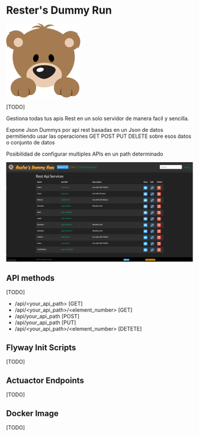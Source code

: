 # Rester's Dummy Run
![Reste's Dummy Run Logo](src/main/resources/static/img/sdr_logo.png)

[TODO]

Gestiona todas tus apis Rest en un solo servidor de manera facil y sencilla.

Expone Json Dummys por api rest basadas en un Json de datos permitiendo usar
las operaciones GET POST PUT DELETE sobre esos datos o conjunto de datos

Posibilidad de configurar multiples APIs en un path determinado

![Reste's UI](assets/resters-ui.png)

## API methods
[TODO]

* /api/<your_api_path> [GET]
* /api/<your_api_path>/<element_number> [GET]
* /api/your_api_path [POST]
* /api/your_api_path [PUT]
* /api/<your_api_path>/<element_number> [DETETE]

## Flyway Init Scripts
[TODO]

## Actuactor Endpoints
[TODO]

## Docker Image
[TODO]
